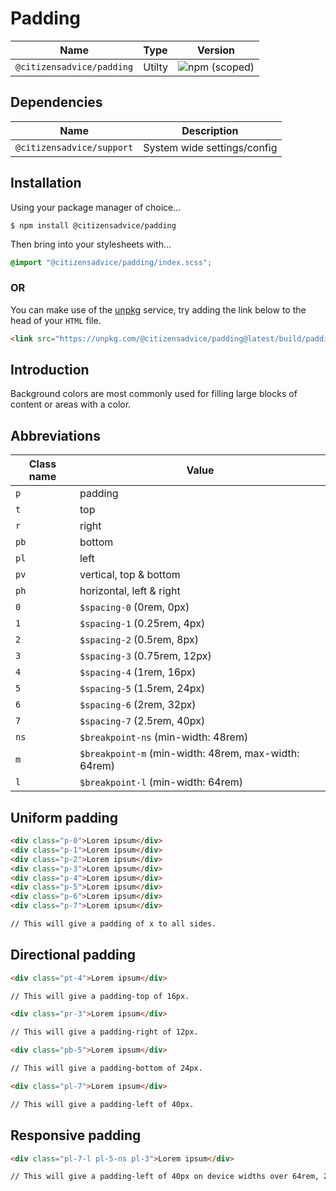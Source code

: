 # Padding

| Name                      | Type   | Version                                                                   |
|---------------------------|--------|---------------------------------------------------------------------------|
| `@citizensadvice/padding` | Utilty | ![npm (scoped)](https://img.shields.io/npm/v/@citizensadvice/padding.svg) |

## Dependencies

| Name                      | Description                 |
|---------------------------|-----------------------------|
| `@citizensadvice/support` | System wide settings/config |

## Installation

Using your package manager of choice...

```shell
$ npm install @citizensadvice/padding
```
Then bring into your stylesheets with...

```scss
@import "@citizensadvice/padding/index.scss";
```

### OR

You can make use of the [unpkg](https://unpkg.com) service, try adding the link below to the head of your `HTML` file.

```html
<link src="https://unpkg.com/@citizensadvice/padding@latest/build/padding.css" />
```

## Introduction

Background colors are most commonly used for filling large blocks of content or areas with a color. 

## Abbreviations

| Class name | Value                                                |
|------------|------------------------------------------------------|
| `p`        | padding                                              |
| `t`        | top                                                  |
| `r`        | right                                                |
| `pb`       | bottom                                               |
| `pl`       | left                                                 |
| `pv`       | vertical, top & bottom                               |
| `ph`       | horizontal, left & right                             |
| `0`        | `$spacing-0` (0rem, 0px)                             |
| `1`        | `$spacing-1` (0.25rem, 4px)                          |
| `2`        | `$spacing-2` (0.5rem, 8px)                           |
| `3`        | `$spacing-3` (0.75rem, 12px)                         |
| `4`        | `$spacing-4` (1rem, 16px)                            |
| `5`        | `$spacing-5` (1.5rem, 24px)                          |
| `6`        | `$spacing-6` (2rem, 32px)                            |
| `7`        | `$spacing-7` (2.5rem, 40px)                          |
| `ns`       | `$breakpoint-ns` (min-width: 48rem)                  |
| `m`        | `$breakpoint-m` (min-width: 48rem, max-width: 64rem) |
| `l`        | `$breakpoint-l` (min-width: 64rem)                   |

## Uniform padding

```html
<div class="p-0">Lorem ipsum</div>
<div class="p-1">Lorem ipsum</div>
<div class="p-2">Lorem ipsum</div>
<div class="p-3">Lorem ipsum</div>
<div class="p-4">Lorem ipsum</div>
<div class="p-5">Lorem ipsum</div>
<div class="p-6">Lorem ipsum</div>
<div class="p-7">Lorem ipsum</div>

// This will give a padding of x to all sides.
```

## Directional padding

```html
<div class="pt-4">Lorem ipsum</div>

// This will give a padding-top of 16px.
```

```html
<div class="pr-3">Lorem ipsum</div>

// This will give a padding-right of 12px.
```

```html
<div class="pb-5">Lorem ipsum</div>

// This will give a padding-bottom of 24px.
```

```html
<div class="pl-7">Lorem ipsum</div>

// This will give a padding-left of 40px.
```

## Responsive padding

```html
<div class="pl-7-l pl-5-ns pl-3">Lorem ipsum</div>

// This will give a padding-left of 40px on device widths over 64rem, 24px on devices with a width of 48rem and finally 12px on devices with a width up to 48rem.
```
